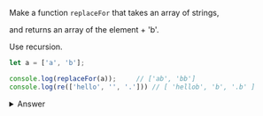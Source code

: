 Make a function `replaceFor` that takes an array of strings,

and returns an array of the element + 'b'.

Use recursion.

```js
let a = ['a', 'b'];

console.log(replaceFor(a));     // ['ab', 'bb']
console.log(re(['hello', '', '.'])) // [ 'hellob', 'b', '.b' ]

```

<details>

  <summary>Answer</summary>

  ```js
  function re(arr) {
      /*  
          1. Figure out how to arrive at a base case.
              a. take out the last element, the next array would be original array except for the last element
              
          2. base case : when the length of an arr is 0
              a. return []
          
          3. recursive case : when the length of an array is bigger than 0
              
      */

      if (arr.length === 0) {
          return [];
      } else {
          let currentEl = arr.pop()
          let array = re(arr);
          array.push(currentEl+'b')
          return array
      }
  }
  ```

</details>
